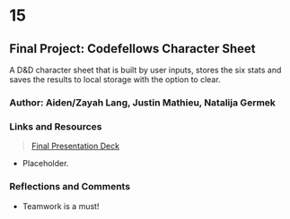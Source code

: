 # 15

## Final Project: Codefellows Character Sheet

A D&D character sheet that is built by user inputs, stores the six stats and saves the results to local storage with the option to clear. 

### Author: Aiden/Zayah Lang, Justin Mathieu,  Natalija Germek

### Links and Resources
>[Final Presentation Deck](https://docs.google.com/presentation/d/17xOtmu09rdLu9oiC5bMPpU_ofmGuOGwQF210Mpj15LQ/edit?usp=sharing)

- Placeholder.

### Reflections and Comments

- Teamwork is a must!
